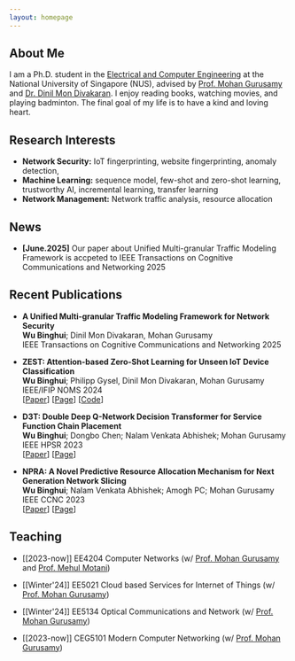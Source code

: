 ```yaml
---
layout: homepage
---
```


## About Me

I am a Ph.D. student in the [Electrical and Computer Engineering](https://cde.nus.edu.sg/ece/) at the National University of Singapore (NUS), advised by [Prof. Mohan Gurusamy](https://cde.nus.edu.sg/ece/staff/mohan-gurusamy/) and [Dr. Dinil Mon Divakaran](https://www.dinil.net/). I enjoy reading books, watching movies, and playing badminton. The final goal of my life is to have a kind and loving heart. 


## Research Interests

- **Network Security:** IoT fingerprinting, website fingerprinting, anomaly detection, 
- **Machine Learning:** sequence model, few-shot and zero-shot learning, trustworthy AI, incremental learning, transfer learning
- **Network Management:** Network traffic analysis, resource allocation

## News
- **[June.2025]** Our paper about Unified Multi-granular Traffic Modeling Framework is accpeted to IEEE Transactions on Cognitive Communications and Networking 2025


## Recent Publications

- **A Unified Multi-granular Traffic Modeling Framework for Network Security**
  <br>
  **Wu Binghui**; Dinil Mon Divakaran, Mohan Gurusamy
  <br>
  IEEE Transactions on Cognitive Communications and Networking 2025
- **ZEST: Attention-based Zero-Shot Learning for Unseen IoT Device Classification**
  <br>
  **Wu Binghui**; Philipp Gysel, Dinil Mon Divakaran, Mohan Gurusamy
  <br>
  IEEE/IFIP NOMS 2024 
  <br>
  [[Paper](https://drive.google.com/file/d/1yF6F47R_1AhOs3sw8REVj_S2_5bEqUSz/view?usp=sharing)]
  [[Page](https://ieeexplore.ieee.org/abstract/document/10575079)]
  [[Code](https://github.com/Binghui99/ZEST)]



- **D3T: Double Deep Q-Network Decision Transformer for Service Function Chain Placement**
  <br>
  **Wu Binghui**; Dongbo Chen; Nalam Venkata Abhishek; Mohan Gurusamy
  <br>
  IEEE HPSR 2023 
  <br>
  [[Paper](https://drive.google.com/file/d/1nPp_TBMvYnbv_Ms6Vg-HLodOGQWHWRjj/view?usp=sharing)]
  [[Page](https://ieeexplore.ieee.org/abstract/document/10147969)]

- **NPRA: A Novel Predictive Resource Allocation Mechanism for Next Generation Network Slicing**
  <br>
  **Wu Binghui**; Nalam Venkata Abhishek; Amogh PC; Mohan Gurusamy
  <br>
  IEEE CCNC 2023 
  <br>
  [[Paper](https://drive.google.com/file/d/1MdcpmFcZ2j7lDfg23bHDKtgZEfKouFe-/view?usp=sharing)]
  [[Page](https://ieeexplore.ieee.org/abstract/document/10060670)]



## Teaching

- [[2023-now]] EE4204 Computer Networks (w/ [Prof. Mohan Gurusamy](https://cde.nus.edu.sg/ece/staff/mohan-gurusamy/) and [Prof. Mehul Motani](https://cde.nus.edu.sg/ece/staff/mehul-motani/))

- [[Winter'24]] 
EE5021 Cloud based Services for Internet of Things (w/ [Prof. Mohan Gurusamy](https://cde.nus.edu.sg/ece/staff/mohan-gurusamy/))

- [[Winter'24]] EE5134 Optical Communications and Network (w/ [Prof. Mohan Gurusamy](https://cde.nus.edu.sg/ece/staff/mohan-gurusamy/))

- [[2023-now]] 
CEG5101 Modern Computer Networking (w/ [Prof. Mohan Gurusamy](https://cde.nus.edu.sg/ece/staff/mohan-gurusamy/))


